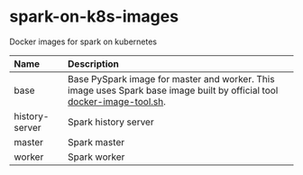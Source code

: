 # spark-on-k8s-images

Docker images for spark on kubernetes

| Name           | Description                                                                                                                                                                                     |
| :------------- | :---------------------------------------------------------------------------------------------------------------------------------------------------------------------------------------------- |
| base           | Base PySpark image for master and worker. This image uses Spark base image built by official tool [docker-image-tool.sh](https://github.com/apache/spark/blob/master/bin/docker-image-tool.sh). |
| history-server | Spark history server                                                                                                                                                                            |
| master         | Spark master                                                                                                                                                                                    |
| worker         | Spark worker                                                                                                                                                                                    |
